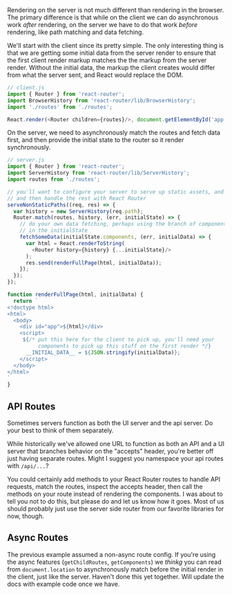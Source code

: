 Rendering on the server is not much different than rendering in the
browser. The primary difference is that while on the client we can do
asynchronous work *after* rendering, on the server we have to do that
work *before* rendering, like path matching and data fetching.

We'll start with the client since its pretty simple. The only
interesting thing is that we are getting some initial data from the
server render to ensure that the first client render markup matches the
the markup from the server render. Without the initial data, the markup
the client creates would differ from what the server sent, and React
would replace the DOM.

```js
// client.js
import { Router } from 'react-router';
import BrowserHistory from 'react-router/lib/BrowserHistory';
import './routes' from './routes';

React.render(<Router children={routes}/>, document.getElementById('app'));
```

On the server, we need to asynchronously match the routes and fetch data
first, and then provide the initial state to the router so it render
synchronously.

```js
// server.js
import { Router } from 'react-router';
import ServerHistory from 'react-router/lib/ServerHistory';
import routes from './routes';

// you'll want to configure your server to serve up static assets, and
// and then handle the rest with React Router
serveNonStaticPaths((req, res) => {
  var history = new ServerHistory(req.path);
  Router.match(routes, history, (err, initialState) => {
    // do your own data fetching, perhaps using the branch of components
    // in the initialState
    fetchSomeData(initialState.components, (err, initialData) => {
      var html = React.renderToString(
        <Router history={history} {...initialState}/>
      );
      res.send(renderFullPage(html, initialData));
    });
  });
});

function renderFullPage(html, initialData) {
  return `
<!doctype html>
<html>
  <body>
    <div id="app">${html}</div>
    <script>
     ${/* put this here for the client to pick up, you'll need your
          components to pick up this stuff on the first render */}
      __INITIAL_DATA__ = ${JSON.stringify(initialData)};
    </script>
  </body>
</html>
`
}
```

API Routes
----------

Sometimes servers function as both the UI server and the api server. Do
your best to think of them separately.

While historically we've allowed one URL to function as both an API and
a UI server that branches behavior on the "accepts" header, you're
better off just having separate routes.  Might I suggest you namespace
your api routes with `/api/...`?

You could certainly add methods to your React Router routes to handle
API requests, match the routes, inspect the accepts header, then call
the methods on your route instead of rendering the components. I was
about to tell you not to do this, but please do and let us know how it
goes. Most of us should probably just use the server side router from
our favorite libraries for now, though.

Async Routes
------------

The previous example assumed a non-async route config. If you're using
the async features (`getChildRoutes`, `getComponents`) we *thinkg* you
can read from `document.location` to asynchronously match before the
initial render in the client, just like the server. Haven't done this
yet together. Will update the docs with example code once we have.

